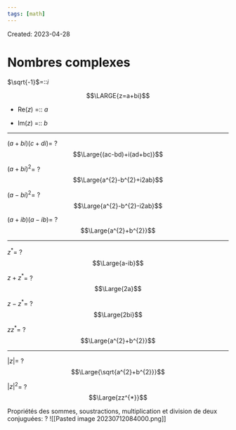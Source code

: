 ```yaml
---
tags: [math] 
---
```

Created: 2023-04-28

# Nombres complexes
$\sqrt{-1}$=::$i$
<!--SR:!2024-02-26,141,310-->

$$\LARGE{z=a+bi}$$
- Re($z$) =:: $a$
<!--SR:!2024-01-15,99,290-->
- Im($z$) =:: $b$
<!--SR:!2024-03-10,133,290-->

--- 
$(a+bi)(c+di)$=
?
$$\Large{(ac-bd)+i(ad+bc)}$$
<!--SR:!2023-11-22,24,270-->

$(a+bi)^{2}$=
?
$$\Large{a^{2}-b^{2}+i2ab}$$
<!--SR:!2023-12-07,37,230-->

$(a-bi)^{2}$=
?
$$\Large{a^{2}-b^{2}-i2ab}$$
<!--SR:!2024-01-02,90,290-->

$(a+ib)(a-ib)$=
?
$$\Large{a^{2}+b^{2}}$$
<!--SR:!2024-01-06,93,290-->

---

$z^{*}$=
?
$$\Large{a-ib}$$
<!--SR:!2024-06-11,226,310-->

$z+z^*$=
?
$$\Large{2a}$$
<!--SR:!2023-11-03,5,210-->

$z-z^{*}$=
?
$$\Large{2bi}$$
<!--SR:!2023-11-13,15,230-->

$zz^{*}$=
?
$$\Large{a^{2}+b^{2}}$$
<!--SR:!2024-02-07,115,290-->

---
$|z|$=
?
$$\Large{\sqrt{a^{2}+b^{2}}}$$
<!--SR:!2024-02-08,116,290-->

$|z|^{2}$=
?
$$\Large{zz^{*}}$$
<!--SR:!2023-11-05,7,230-->

Propriétés des sommes, soustractions, multiplication et division de deux conjuguées:
?
![[Pasted image 20230712084000.png]]
<!--SR:!2024-03-13,136,290-->

